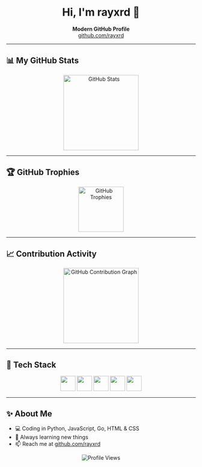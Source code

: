 <h1 align="center">Hi, I'm rayxrd 👋</h1>
<p align="center">
  <b>Modern GitHub Profile</b><br>
  <a href="https://github.com/rayxrd">github.com/rayxrd</a>
</p>

---

## 📊 My GitHub Stats

<p align="center">
  <img src="https://github-readme-stats.vercel.app/api?username=rayxrd&show_icons=true&theme=radical" alt="GitHub Stats" height="200"/>
</p>

---

## 🏆 GitHub Trophies

<p align="center">
  <img src="https://github-profile-trophy.vercel.app/?username=rayxrd&theme=onedark&row=1&column=7" alt="GitHub Trophies" height="120"/>
</p>

---

## 📈 Contribution Activity

<p align="center">
  <img src="https://github-readme-activity-graph.vercel.app/graph?username=rayxrd&theme=react-dark" alt="GitHub Contribution Graph" height="200"/>
</p>

---

## 🚀 Tech Stack

<p align="center">
  <img src="https://cdn.jsdelivr.net/gh/devicons/devicon/icons/python/python-original.svg" width="40" />
  <img src="https://cdn.jsdelivr.net/gh/devicons/devicon/icons/javascript/javascript-original.svg" width="40" />
  <img src="https://cdn.jsdelivr.net/gh/devicons/devicon/icons/go/go-original.svg" width="40" />
  <img src="https://cdn.jsdelivr.net/gh/devicons/devicon/icons/html5/html5-original.svg" width="40"/>
  <img src="https://cdn.jsdelivr.net/gh/devicons/devicon/icons/css3/css3-original.svg" width="40"/>
</p>

---

## ✨ About Me

- 💻 Coding in Python, JavaScript, Go, HTML & CSS
- 🌱 Always learning new things
- 📫 Reach me at [github.com/rayxrd](https://github.com/rayxrd)

<p align="center">
  <img src="https://komarev.com/ghpvc/?username=rayxrd&style=for-the-badge" alt="Profile Views"/>
</p>

